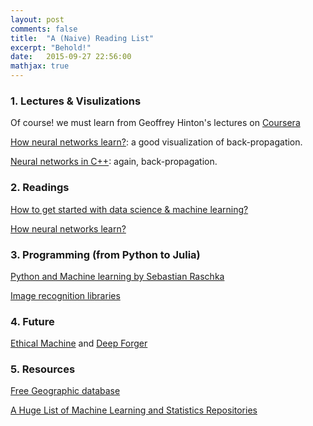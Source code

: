 ```yaml
---
layout: post
comments: false
title:  "A (Naive) Reading List"
excerpt: "Behold!"
date:   2015-09-27 22:56:00
mathjax: true
---
```


### 1. Lectures & Visulizations  

Of course! we must learn from Geoffrey Hinton's lectures on [Coursera](https://class.coursera.org/neuralnets-2012-001)

[How neural networks learn?](http://mwskirpan.com/NN_viz/): a good visualization of back-propagation.

[Neural networks in C++](https://vimeo.com/19569529): again, back-propagation.



### 2. Readings

[How to get started with data science & machine learning?](https://machinelearningmastery.com/how-a-beginner-used-small-projects-to-get-started-in-machine-learning-and-compete-on-kaggle/)

[How neural networks learn?](http://blog.fastforwardlabs.com/post/129793362663/how-do-neural-networks-learn)


### 3. Programming (from Python to Julia)

[Python and Machine learning by Sebastian Raschka](http://sebastianraschka.com/books.html)

[Image recognition libraries](http://www.cegapo.com/image-processing-libraries-w-12015/)


### 4. Future

[Ethical Machine](http://ethicalmachines.com/) and [Deep Forger](https://twitter.com/deepforger)


### 5. Resources

[Free Geographic database](https://github.com/delight-im/FreeGeoDB)

[A Huge List of Machine Learning and Statistics Repositories](http://blog.josephmisiti.com/a-huge-list-of-machine-learning-repositories/)

